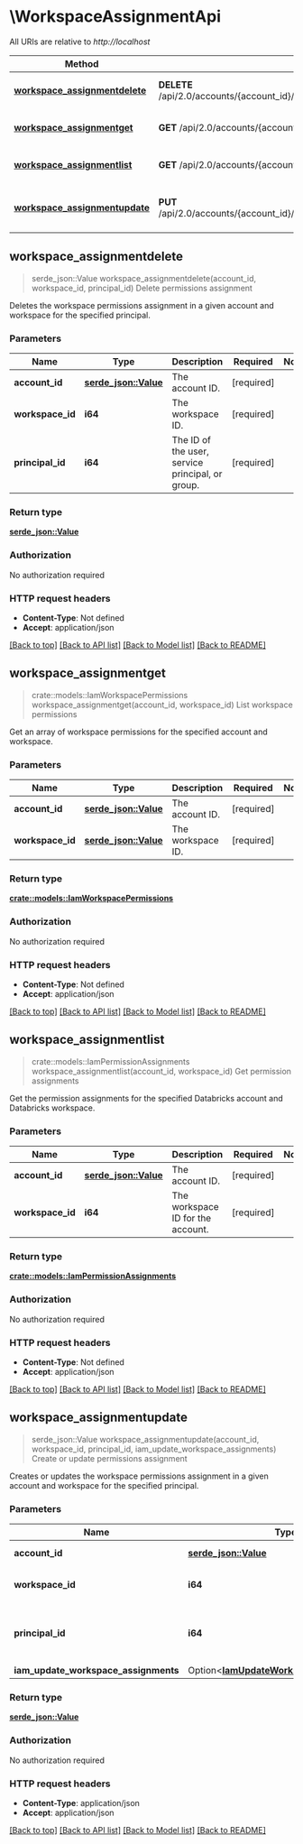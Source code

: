 # \WorkspaceAssignmentApi

All URIs are relative to *http://localhost*

Method | HTTP request | Description
------------- | ------------- | -------------
[**workspace_assignmentdelete**](WorkspaceAssignmentApi.md#workspace_assignmentdelete) | **DELETE** /api/2.0/accounts/{account_id}/workspaces/{workspace_id}/permissionassignments/principals/{principal_id} | Delete permissions assignment
[**workspace_assignmentget**](WorkspaceAssignmentApi.md#workspace_assignmentget) | **GET** /api/2.0/accounts/{account_id}/workspaces/{workspace_id}/permissionassignments/permissions | List workspace permissions
[**workspace_assignmentlist**](WorkspaceAssignmentApi.md#workspace_assignmentlist) | **GET** /api/2.0/accounts/{account_id}/workspaces/{workspace_id}/permissionassignments | Get permission assignments
[**workspace_assignmentupdate**](WorkspaceAssignmentApi.md#workspace_assignmentupdate) | **PUT** /api/2.0/accounts/{account_id}/workspaces/{workspace_id}/permissionassignments/principals/{principal_id} | Create or update permissions assignment



## workspace_assignmentdelete

> serde_json::Value workspace_assignmentdelete(account_id, workspace_id, principal_id)
Delete permissions assignment

Deletes the workspace permissions assignment in a given account and workspace for the specified principal.

### Parameters


Name | Type | Description  | Required | Notes
------------- | ------------- | ------------- | ------------- | -------------
**account_id** | [**serde_json::Value**](.md) | The account ID. | [required] |
**workspace_id** | **i64** | The workspace ID. | [required] |
**principal_id** | **i64** | The ID of the user, service principal, or group. | [required] |

### Return type

[**serde_json::Value**](serde_json::Value.md)

### Authorization

No authorization required

### HTTP request headers

- **Content-Type**: Not defined
- **Accept**: application/json

[[Back to top]](#) [[Back to API list]](../README.md#documentation-for-api-endpoints) [[Back to Model list]](../README.md#documentation-for-models) [[Back to README]](../README.md)


## workspace_assignmentget

> crate::models::IamWorkspacePermissions workspace_assignmentget(account_id, workspace_id)
List workspace permissions

Get an array of workspace permissions for the specified account and workspace.

### Parameters


Name | Type | Description  | Required | Notes
------------- | ------------- | ------------- | ------------- | -------------
**account_id** | [**serde_json::Value**](.md) | The account ID. | [required] |
**workspace_id** | [**serde_json::Value**](.md) | The workspace ID. | [required] |

### Return type

[**crate::models::IamWorkspacePermissions**](IamWorkspacePermissions.md)

### Authorization

No authorization required

### HTTP request headers

- **Content-Type**: Not defined
- **Accept**: application/json

[[Back to top]](#) [[Back to API list]](../README.md#documentation-for-api-endpoints) [[Back to Model list]](../README.md#documentation-for-models) [[Back to README]](../README.md)


## workspace_assignmentlist

> crate::models::IamPermissionAssignments workspace_assignmentlist(account_id, workspace_id)
Get permission assignments

Get the permission assignments for the specified Databricks account and Databricks workspace.

### Parameters


Name | Type | Description  | Required | Notes
------------- | ------------- | ------------- | ------------- | -------------
**account_id** | [**serde_json::Value**](.md) | The account ID. | [required] |
**workspace_id** | **i64** | The workspace ID for the account. | [required] |

### Return type

[**crate::models::IamPermissionAssignments**](IamPermissionAssignments.md)

### Authorization

No authorization required

### HTTP request headers

- **Content-Type**: Not defined
- **Accept**: application/json

[[Back to top]](#) [[Back to API list]](../README.md#documentation-for-api-endpoints) [[Back to Model list]](../README.md#documentation-for-models) [[Back to README]](../README.md)


## workspace_assignmentupdate

> serde_json::Value workspace_assignmentupdate(account_id, workspace_id, principal_id, iam_update_workspace_assignments)
Create or update permissions assignment

Creates or updates the workspace permissions assignment in a given account and workspace for the specified principal.

### Parameters


Name | Type | Description  | Required | Notes
------------- | ------------- | ------------- | ------------- | -------------
**account_id** | [**serde_json::Value**](.md) | The account ID. | [required] |
**workspace_id** | **i64** | The workspace ID. | [required] |
**principal_id** | **i64** | The ID of the user, service principal, or group. | [required] |
**iam_update_workspace_assignments** | Option<[**IamUpdateWorkspaceAssignments**](IamUpdateWorkspaceAssignments.md)> |  |  |

### Return type

[**serde_json::Value**](serde_json::Value.md)

### Authorization

No authorization required

### HTTP request headers

- **Content-Type**: application/json
- **Accept**: application/json

[[Back to top]](#) [[Back to API list]](../README.md#documentation-for-api-endpoints) [[Back to Model list]](../README.md#documentation-for-models) [[Back to README]](../README.md)


